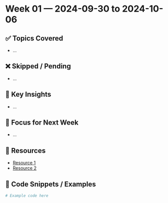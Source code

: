 # Week 01 — 2024-09-30 to 2024-10-06

## ✅ Topics Covered
- ...

## ❌ Skipped / Pending
- ...

## 🔑 Key Insights
- ...

## 🎯 Focus for Next Week
- ...

## 📂 Resources
- [Resource 1](link)
- [Resource 2](link)

## 📝 Code Snippets / Examples
```python
# Example code here
```

